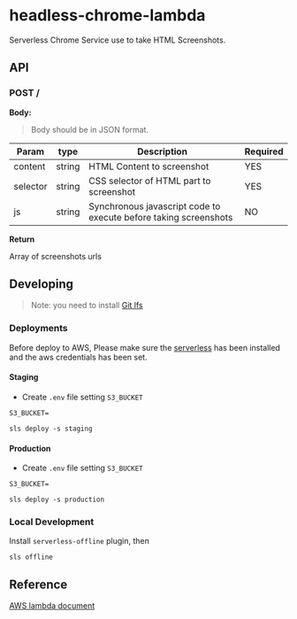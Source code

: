 # headless-chrome-lambda

Serverless Chrome Service use to take HTML Screenshots.

## API

### POST /

**Body:**

> Body should be in JSON format.

| Param    | type   | Description                                                      | Required |
|----------|--------|------------------------------------------------------------------|----------|
| content  | string | HTML Content to screenshot                                       | YES      |
| selector | string | CSS selector of HTML part to screenshot                          | YES      |
| js       | string | Synchronous javascript code to execute before taking screenshots | NO       |

**Return**

Array of screenshots urls

## Developing

> Note: you need to install [Git lfs](https://git-lfs.github.com/)

### Deployments

Before deploy to AWS, Please make sure the [serverless](https://serverless.com/cli/) has been installed and the aws credentials has been set.

#### Staging

- Create `.env` file setting `S3_BUCKET`

```
S3_BUCKET=
```

```sls deploy -s staging```

#### Production

- Create `.env` file setting `S3_BUCKET`

```
S3_BUCKET=
```

```sls deploy -s production```

### Local Development

Install `serverless-offline` plugin, then

```sls offline```

## Reference

[AWS lambda document](https://docs.aws.amazon.com/lambda/latest/dg/programming-model.html)
